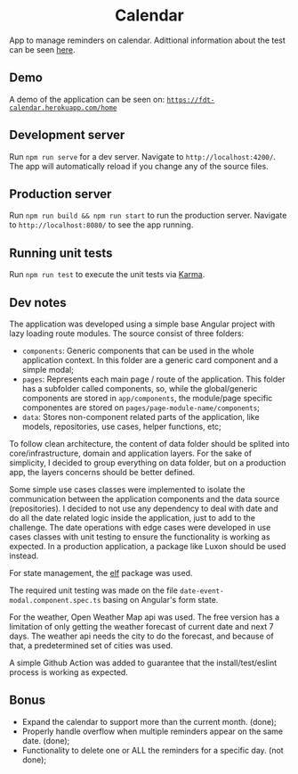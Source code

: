 
<h1 align="center">Calendar</h1>

App to manage reminders on calendar. Adittional information about the test can be seen [here](https://github.com/fdttests/calendar/blob/main/challenge.md).

## Demo

A demo of the application can be seen on:  [`https://fdt-calendar.herokuapp.com/home`](https://fdt-calendar.herokuapp.com/home)

## Development server

Run `npm run serve` for a dev server. Navigate to `http://localhost:4200/`. The app will automatically reload if you change any of the source files.

## Production server

Run `npm run build && npm run start` to run the production server. Navigate to `http://localhost:8080/` to see the app running.

## Running unit tests

Run `npm run test` to execute the unit tests via [Karma](https://karma-runner.github.io).

## Dev notes

The application was developed using a simple base Angular project with lazy loading route modules. The source consist of three folders:

- `components`: Generic components that can be used in the whole application context. In this folder are a generic card component and a simple modal;
- `pages`: Represents each main page / route of the application. This folder has a subfolder called components, so, while the global/generic components are stored in `app/components`, the module/page specific componentes are stored on `pages/page-module-name/components`; 
- `data`: Stores non-component related parts of the application, like models, repositories, use cases, helper functions, etc;

To follow clean architecture, the content of data folder should be splited into core/infrastructure, domain and application layers. For the sake of simplicity, I decided to group everything on data folder, but on a production app, the layers concerns should be better defined.

Some simple use cases classes were implemented to isolate the communication between the application components and the data source (repositories). I decided to not use any dependency to deal with date and do all the date related logic inside the application, just to add to the challenge. The date operations with edge cases were developed in use cases classes with unit testing to ensure the functionality is working as expected. In a production application, a package like Luxon should be used instead.

For state management, the [elf](https://github.com/ngneat/elf) package was used.

The required unit testing was made on the file `date-event-modal.component.spec.ts` basing on Angular's form state.

For the weather, Open Weather Map api was used. The free version has a limitation of only getting the weather forecast of current date and next 7 days. The weather api needs the city to do the forecast, and because of that, a predetermined set of cities was used.

A simple Github Action was added to guarantee that the install/test/eslint process is working as expected.

## Bonus
- Expand the calendar to support more than the current month. (done);
- Properly handle overflow when multiple reminders appear on the same date. (done);
- Functionality to delete one or ALL the reminders for a specific day. (not done);
